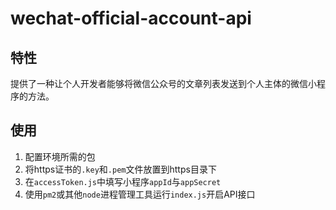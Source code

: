 # wechat-official-account-api
 
## 特性

提供了一种让个人开发者能够将微信公众号的文章列表发送到个人主体的微信小程序的方法。

## 使用

1. 配置环境所需的包
2. 将https证书的```.key```和```.pem```文件放置到https目录下
3. 在```accessToken.js```中填写小程序```appId```与```appSecret```
4. 使用```pm2```或其他```node```进程管理工具运行```index.js```开启API接口
